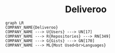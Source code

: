 <h1 align="center">Deliveroo</h1>

```mermaid
graph LR
COMPANY_NAME{Deliveroo}
COMPANY_NAME ---> U{Users} ---> UN[17]
COMPANY_NAME ---> R{Repositories} ---> RN[349]
COMPANY_NAME ---> G{Gists} ---> GN[170]
COMPANY_NAME ---> ML{Most Used<br>Languages}
```
